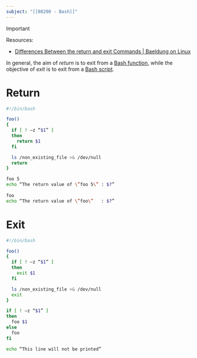 ```yaml
---
subject: "[[08200 - Bash]]"
---
```


> [!IMPORTANT]
> Resources:
> - [Differences Between the return and exit Commands \| Baeldung on Linux](https://www.baeldung.com/linux/return-vs-exit)

In general, the aim of _return_ is to exit from a [Bash function](https://www.baeldung.com/linux/bash-functions), while the objective of _exit_ is to exit from a [Bash script](https://www.baeldung.com/linux/linux-scripting-series).
# Return

```bash
#!/bin/bash

foo()
{
  if [ ! –z “$1” ]
  then
    return $1
  fi

  ls /non_existing_file >& /dev/null
  return 
}

foo 5
echo “The return value of \”foo 5\” : $?”
 
foo
echo “The return value of \”foo\”   : $?”

```

# Exit

```bash
#!/bin/bash

foo()
{
  if [ ! –z “$1” ]
  then
    exit $1
  fi

  ls /non_existing_file >& /dev/null
  exit
}

if [ ! –z “$1” ]
then
  foo $1
else
  foo
fi

echo “This line will not be printed”
```


